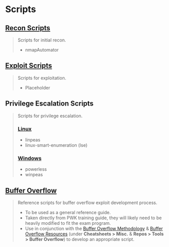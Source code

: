 # Scripts

## [Recon Scripts](1-Recon)

> Scripts for initial recon.
>
> - nmapAutomator

## [Exploit Scripts](2-Exploit)

> Scripts for exploitation.
>
> - Placeholder

## Privilege Escalation Scripts

> Scripts for privilege escalation.
>
> ### [Linux](3-Privilege-Escalation)
>
> - linpeas
> - linux-smart-enumeration (lse)
>
> ### [Windows](3-Privilege-Escalation/Lin)
>
> - powerless
> - winpeas

## [Buffer Overflow](4-Buffer-Overflow/Win)

> Reference scripts for buffer overflow exploit development process.
>
> - To be used as a general reference guide.
> - Taken directly from PWK training guide, they will likely need to be heavily modified to fit the exam program.
> - Use in conjunction with the [Buffer Overflow Methodology](../Methodology/4-Buffer-Overflow.md) & [Buffer Overflow Resources](../Cheatsheets/Resources.md#misc) (under **Cheatsheets > Misc.** & **Repos > Tools > Buffer Overflow**) to develop an appropriate script.

